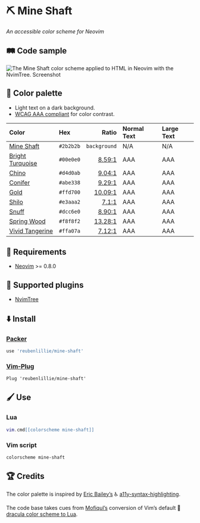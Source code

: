 # ⛏️ Mine Shaft

_An accessible color scheme for Neovim_

## 🛤 Code sample

![The Mine Shaft color scheme applied to HTML in Neovim with the NvimTree. Screenshot](https://raw.githubusercontent.com/reubenlillie/mine-shaft/main/images/test.html.png")

## 🎨 Color palette

* Light text on a dark background.
* [WCAG AAA compliant](https://www.w3.org/TR/WCAG/#visual-audio-contrast-contrast) for color contrast.

| Color | Hex | Ratio | Normal Text | Large Text |
| :---- | :-- | ----: | :---------- | :--------- |
| [Mine Shaft](http://chir.ag/projects/name-that-color/#2b2b2b) | `#2b2b2b` | `background` | N/A | N/A |
| [Bright Turquoise](http://chir.ag/projects/name-that-color/#00E0E0) | `#00e0e0` | [8.59:1](https://webaim.org/resources/contrastchecker/?fcolor=00E0E0&bcolor=2B2B2B) | AAA | AAA |
| [Chino](http://chir.ag/projects/name-that-color/#D4D0AB) | `#d4d0ab` | [9.04:1](https://webaim.org/resources/contrastchecker/?fcolor=D4D0AB&bcolor=2B2B2B) | AAA | AAA |
| [Conifer](http://chir.ag/projects/name-that-color/#ABE338) | `#abe338` | [9.29:1](https://webaim.org/resources/contrastchecker/?fcolor=ABE338&bcolor=2B2B2B) | AAA | AAA |
| [Gold](http://chir.ag/projects/name-that-color/#FFD700) | `#ffd700` | [10.09:1](https://webaim.org/resources/contrastchecker/?fcolor=FFD700&bcolor=2B2B2B) | AAA | AAA |
| [Shilo](http://chir.ag/projects/name-that-color/#E3AAA2) | `#e3aaa2` | [7.1:1](https://webaim.org/resources/contrastchecker/?fcolor=E3AAA2&bcolor=2B2B2B) | AAA | AAA |
| [Snuff](http://chir.ag/projects/name-that-color/#DCC6E0) | `#dcc6e0` | [8.90:1](https://webaim.org/resources/contrastchecker/?fcolor=DCC6E0&bcolor=2B2B2B) | AAA | AAA |
| [Spring Wood](http://chir.ag/projects/name-that-color/#F8F8F2) | `#f8f8f2` | [13.28:1](https://webaim.org/resources/contrastchecker/?fcolor=F8F8F2&bcolor=2B2B2B) | AAA | AAA |
| [Vivid Tangerine](http://chir.ag/projects/name-that-color/#FFA07A) | `#ffa07a` | [7.12:1](https://webaim.org/resources/contrastchecker/?fcolor=FFA07A&bcolor=2B2B2B) | AAA | AAA |

## 🧵 Requirements

* [Neovim](https://github.com/neovim/neovim/wiki/Installing-Neovim) >= 0.8.0

## 🔌 Supported plugins

* [NvimTree](https://github.com/nvim-tree/nvim-tree.lua)

## ⬇️ Install

### [Packer](https://github.com/wbthomason/packer.nvim)

```lua
use 'reubenlillie/mine-shaft'
```

### [Vim-Plug](https://github.com/junegunn/vim-plug)
```vim
Plug 'reubenlillie/mine-shaft'
```

## 🖌️ Use

### Lua

```lua
vim.cmd[[colorscheme mine-shaft]]
```

### Vim script

```vim
colorscheme mine-shaft
```

## 🏆 Credits

The color palette is inspired by [Eric Bailey’s](https://github.com/ericwbailey) ♿ [a11y-syntax-highlighting](https://github.com/ericwbailey/a11y-syntax-highlighting).

The code base takes cues from [Mofiqul’s](https://github.com/Mofiqul) conversion of Vim’s default 🧛 [dracula color scheme to Lua](https://github.com/Mofiqul/dracula.nvim).
